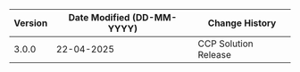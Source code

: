 | **Version** | **Date Modified (DD-MM-YYYY)** | **Change History**                                      |
|-------------|--------------------------------| -----------------------------------------------|
| 3.0.0       | 22-04-2025                     |  CCP Solution Release 

